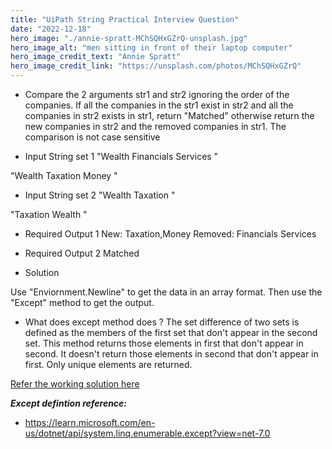```yaml
---
title: "UiPath String Practical Interview Question"
date: "2022-12-18"
hero_image: "./annie-spratt-MChSQHxGZrQ-unsplash.jpg"
hero_image_alt: "men sitting in front of their laptop computer"
hero_image_credit_text: "Annie Spratt"
hero_image_credit_link: "https://unsplash.com/photos/MChSQHxGZrQ"
---
```


- Compare the 2 arguments str1 and str2 ignoring the order of the companies. If all the companies in the str1 exist in str2 and all the companies in str2 exists in str1, return "Matched" otherwise return the new companies in str2 and the removed companies in str1. The comparison is not case sensitive

- Input String set 1
  "Wealth
  Financials Services
  "

"Wealth
Taxation
Money
"

- Input String set 2
  "Wealth
  Taxation
  "

"Taxation
Wealth
"

- Required Output 1
  New: Taxation,Money
  Removed: Financials Services

- Required Output 2
  Matched

- Solution

Use "Enviornment.Newline" to get the data in an array format.
Then use the "Except" method to get the output.

- What does except method does ?
  The set difference of two sets is defined as the members of the first set that don't appear in the second set.
  This method returns those elements in first that don't appear in second. It doesn't return those elements in second that don't appear in first. Only unique elements are returned.

[Refer the working solution here ](https://github.com/SachinHatikankar100/UiPathPractice)

**_Except defintion reference:_**

- https://learn.microsoft.com/en-us/dotnet/api/system.linq.enumerable.except?view=net-7.0
